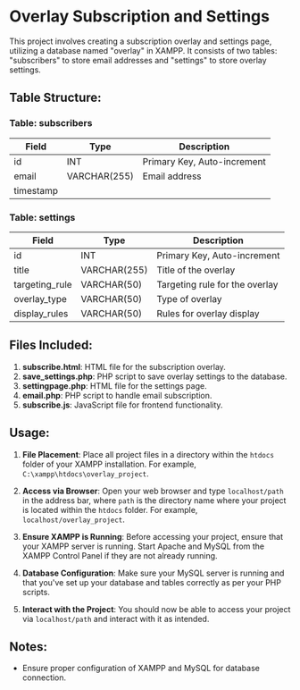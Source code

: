 # Overlay Subscription and Settings

This project involves creating a subscription overlay and settings page, utilizing a database named "overlay" in XAMPP. It consists of two tables: "subscribers" to store email addresses and "settings" to store overlay settings.

## Table Structure:

### Table: subscribers

| Field     | Type         | Description          |
|-----------|--------------|----------------------|
| id        | INT          | Primary Key, Auto-increment |
| email     | VARCHAR(255) | Email address        |
|timestamp  |                                     |

### Table: settings

| Field           | Type         | Description                       |
|-----------------|--------------|-----------------------------------|
| id              | INT          | Primary Key, Auto-increment       |
| title           | VARCHAR(255) | Title of the overlay              |
| targeting_rule  | VARCHAR(50)  | Targeting rule for the overlay    |
| overlay_type    | VARCHAR(50)  | Type of overlay                   |
| display_rules   | VARCHAR(50)  | Rules for overlay display         |

## Files Included:

1. **subscribe.html**: HTML file for the subscription overlay.
2. **save_settings.php**: PHP script to save overlay settings to the database.
3. **settingpage.php**: HTML file for the settings page.
4. **email.php**: PHP script to handle email subscription.
5. **subscribe.js**: JavaScript file for frontend functionality.

## Usage:

1. **File Placement**: Place all project files in a directory within the `htdocs` folder of your XAMPP installation. For example, `C:\xampp\htdocs\overlay_project`.

2. **Access via Browser**: Open your web browser and type `localhost/path` in the address bar, where `path` is the directory name where your project is located within the `htdocs` folder. For example, `localhost/overlay_project`.

3. **Ensure XAMPP is Running**: Before accessing your project, ensure that your XAMPP server is running. Start Apache and MySQL from the XAMPP Control Panel if they are not already running.

4. **Database Configuration**: Make sure your MySQL server is running and that you've set up your database and tables correctly as per your PHP scripts.

5. **Interact with the Project**: You should now be able to access your project via `localhost/path` and interact with it as intended.

## Notes:

- Ensure proper configuration of XAMPP and MySQL for database connection.
